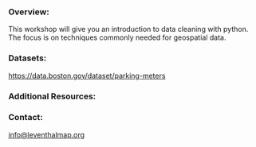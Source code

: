 ### Overview:
This workshop will give you an introduction to data cleaning with python.  The focus is on techniques commonly needed for geospatial data.

### Datasets:
https://data.boston.gov/dataset/parking-meters

### Additional Resources:


### Contact:
info@leventhalmap.org 
